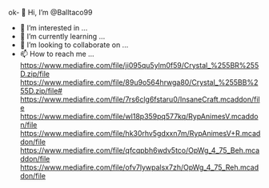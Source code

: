 ok- 👋 Hi, I’m @Balltaco99
- 👀 I’m interested in ...
- 🌱 I’m currently learning ...
- 💞️ I’m looking to collaborate on ...
- 📫 How to reach me ...
https://www.mediafire.com/file/ji095qu5ylm0f59/Crystal_%255BR%255D.zip/file
https://www.mediafire.com/file/89u9o564hrwga80/Crystal_%255BB%255D.zip/file#<!---
Balltaco99/Balltaco99 is a ✨ special ✨ repository because its `README.md` (this file) appears on your GitHub profile.
You can click the Preview link to take a look at your changes.
--->
https://www.mediafire.com/file/7rs6clg6fstaru0/InsaneCraft.mcaddon/file
https://www.mediafire.com/file/wl18p359pq577kq/RypAnimesV.mcaddon/file
https://www.mediafire.com/file/hk30rhv5gdxxn7m/RypAnimesV+R.mcaddon/file
https://www.mediafire.com/file/qfcqpbh6wdv5tco/OpWg_4_75_Beh.mcaddon/file
https://www.mediafire.com/file/ofv7lywpalsx7zh/OpWg_4_75_Reh.mcaddon/file
